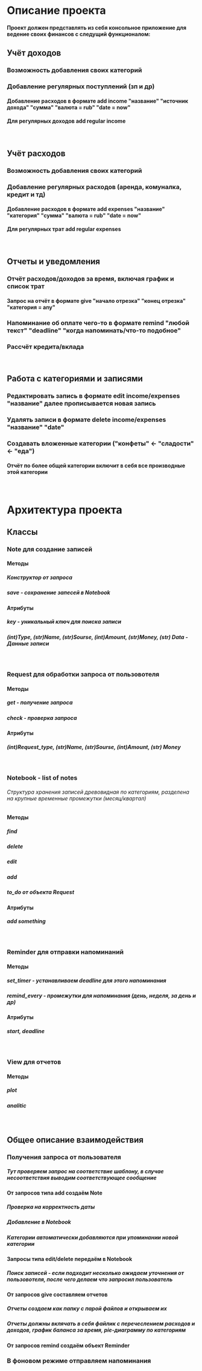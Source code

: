# Описание проекта
#### Проект должен представлять из себя консольное приложение для ведение своих финансов с следущий функционалом:
## Учёт доходов
### Возможность добавления своих категорий
### Добавление регулярных поступлений (зп и др)
#### Добавление расходов в формате add income "название" "источник дохода" "сумма" "валюта = rub" "date = now" 
#### Для регулярных доходов add regular income
<br/>

## Учёт расходов
### Возможность добавления своих категорий
### Добавление регулярных расходов (аренда, комуналка, кредит и тд)
#### Добавление расходов в формате add expenses "название" "категория" "сумма" "валюта = rub" "date = now"
#### Для регулярных трат add regular expenses
<br/>

## Отчеты и уведомления
### Отчёт расходов/доходов за время, включая график и список трат
#### Запрос на отчёт в формате give "начало отрезка" "конец отрезка" "категория = any" 
### Напоминание об оплате чего-то в формате remind "любой текст" "deadline" "когда напоминать/что-то подобное"
### Рассчёт кредита/вклада 
<br/>

## Работа с категориями и записями
### Редактировать запись в формате edit income/expenses "название" далее прописывается новая запись
### Удалять записи в формате delete income/expenses "название" "date"
### Создавать вложенные категории ("конфеты" <- "сладости" <- "еда")
#### Отчёт по более общей категории включит в себя все производные этой категории
<br/>

# Архитектура проекта
## Классы
### Note для создание записей
#### Методы 
##### Конструктор от запроса
##### save - сохранение запесей в Notebook

#### Атрибуты
##### key - уникальный ключ для поиска записи
##### (int)Type, (str)Name, (str)Sourse, (int)Amount, (str)Money, (str) Data - Данные записи
<br/>

### Request для обработки запроса от пользовотеля
#### Методы 
##### get - получение запроса
##### check - проверка запроса
#### Атрибуты
##### (int)Request_type, (str)Name, (str)Sourse, (int)Amount, (str) Money
<br/>

### Notebook - list of notes
###### Структура хранения записей древовидная по категориям, разделена на крупные временные промежутки (месяц/квартал)
#### Методы 
##### find
##### delete
##### edit 
##### add
##### to_do от объекта Request
#### Атрибуты
##### add something
<br/>

### Reminder для отправки напоминаний 
#### Методы 
##### set_timer - устанавливаем deadline для этого напоминания
##### remind_every - промежутки для напоминания (день, неделя, за день и др)
#### Атрибуты
##### start,  deadline
<br/>

### View для отчетов 
#### Методы 
##### plot
##### analitic
<br/>

## Общее описание взаимодействия
### Получения запроса от пользователя
##### Тут проверяем запрос на соответствие шаблону, в случае несоответствия выводим соответствующее сообщение
#### От запросов типа add создаём Note
##### Проверка на корректность даты
##### Добавление в Notebook
##### Категории автоматически добавляются при упоминании новой категории
#### Запросы типа edit/delete передаём в Notebook
##### Поиск записей - если подходит несколько ожидаем уточнения от пользовотеля, после чего делаем что запросил пользователь
#### От запросов give составляем отчетов
##### Отчеты создаем как папку с парой файлов и открываем их
##### Отчеты должны вклячать в себя файлик с перечеслением расходов и доходов, график баланса за время, pie-диаграмму по категориям
#### От запросов remind создаём объект Reminder 
### В фоновом режиме отправляем напоминания